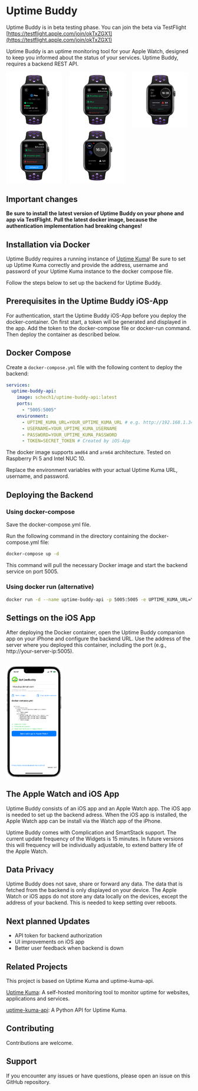 # Uptime Buddy

Uptime Buddy is in beta testing phase.
You can join the beta via TestFlight
[https://testflight.apple.com/join/okTxZGX1](https://testflight.apple.com/join/okTxZGX1)

Uptime Buddy is an uptime monitoring tool for your Apple Watch, designed to keep you informed about the status of your services. 
Uptime Buddy, requires a backend REST API.

<div style="display: flex; flex-wrap: wrap; gap: 20px;">
  <img src="images/uptime-buddy-2.png" alt="Apple Watch with Uptime Buddy" style="width:30%;">
  <img src="images/uptime-buddy-3.png" alt="Apple Watch with Uptime Buddy" style="width:30%;">
  <img src="images/uptime-buddy-5.png" alt="Apple Watch with Uptime Buddy" style="width:30%;">
</div>

<div style="display: flex; flex-wrap: wrap; gap: 20px;">
  <img src="images/uptime-buddy-1.png" alt="Apple Watch with Uptime Buddy" style="width:30%;">
  <img src="images/uptime-buddy-4.png" alt="Apple Watch with Uptime Buddy" style="width:30%;">
</div>


## Important changes
**Be sure to install the latest version of Uptime Buddy on your phone and app via TestFlight.**
**Pull the latest docker image, because the authentication implementation had breaking changes!**

## Installation via Docker

Uptime Buddy requires a running instance of [Uptime Kuma](https://github.com/louislam/uptime-kuma)!
Be sure to set up Uptime Kuma correctly and provide the address, username and password of your Uptime Kuma instance to the docker compose file.


Follow the steps below to set up the backend for Uptime Buddy.

## Prerequisites in the Uptime Buddy iOS-App

For authentication, start the Uptime Buddy iOS-App before you deploy the docker-container.
On first start, a token will be generated and displayed in the app.
Add the token to the docker-compose file or docker-run command.
Then deploy the container as described below.

## Docker Compose
Create a `docker-compose.yml` file with the following content to deploy the backend:

```yaml
services:
  uptime-buddy-api:
    image: schech1/uptime-buddy-api:latest
    ports:
      - "5005:5005"
    environment:
      - UPTIME_KUMA_URL=YOUR_UPTIME_KUMA_URL # e.g. http://192.168.1.34:3002/
      - USERNAME=YOUR_UPTIME_KUMA_USERNAME
      - PASSWORD=YOUR_UPTIME_KUMA_PASSWORD
      - TOKEN=SECRET_TOKEN # Created by iOS-App
```

The docker image supports `amd64` and `arm64` architecture.
Tested on Raspberry Pi 5 and Intel NUC 10.

Replace the environment variables with your actual Uptime Kuma URL, username, and password.

## Deploying the Backend
### Using docker-compose

Save the docker-compose.yml file.

Run the following command in the directory containing the docker-compose.yml file:

```sh
docker-compose up -d
```

This command will pull the necessary Docker image and start the backend service on port 5005.

### Using docker run (alternative)
```bash
docker run -d --name uptime-buddy-api -p 5005:5005 -e UPTIME_KUMA_URL=YOUR_UPTIME_KUMA_URL -e USERNAME=YOUR_UPTIME_KUMA_USERNAME -e PASSWORD=YOUR_UPTIME_KUMA_PASSWORD -e TOKEN=YOUR_TOKEN schech1/uptime-buddy-api:latest

```
## Settings on the iOS App
After deploying the Docker container, open the Uptime Buddy companion app on your iPhone and configure the backend URL.
Use the address of the server where you deployed this container, including the port (e.g., http://your-server-ip:5005).


<br>
<img src="images/uptime-buddy-ios.PNG" alt="Apple Watch with Uptime Buddy" style="width:30%;">


## The Apple Watch and iOS App

Uptime Buddy consists of an iOS app and an Apple Watch app.
The iOS app is needed to set up the backend adress.
When the iOS app is installed, the Apple Watch app can be install via the Watch app of the iPhone.

Uptime Buddy comes with Complication and SmartStack support.
The current update frequency of the Widgets is 15 minutes.
In future versions this will frequency will be individually adjustable, to extend battery life of the Apple Watch.

## Data Privacy

Uptime Buddy does not save, share or forward any data. The data that is fetched from the backend is only displayed on your device.
The Apple Watch or iOS apps do not store any data locally on the devices, except the address of your backend. This is needed to keep
setting over reboots. 

## Next planned Updates

- API token for backend authorization
- UI improvements on iOS app
- Better user feedback when backend is down




## Related Projects

This project is based on Uptime Kuma and uptime-kuma-api.

[Uptime Kuma](https://github.com/louislam/uptime-kuma): A self-hosted monitoring tool to monitor uptime for websites, applications and services.

[uptime-kuma-api](https://github.com/lucasheld/uptime-kuma-api): A Python API for Uptime Kuma.


## Contributing

Contributions are welcome.

## Support

If you encounter any issues or have questions, please open an issue on this GitHub repository.